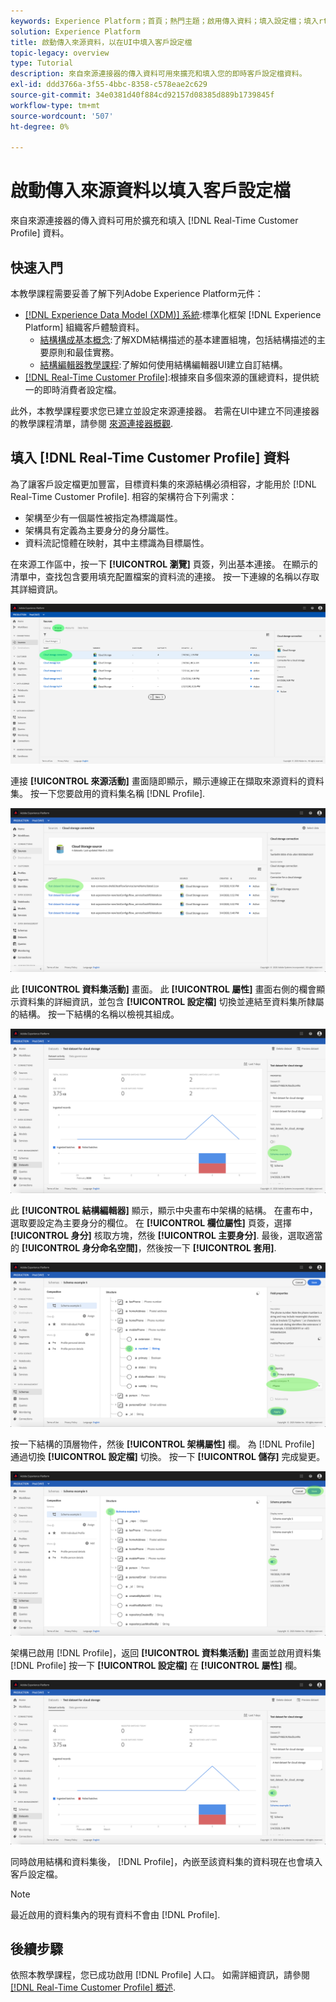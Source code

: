 ```yaml
---
keywords: Experience Platform；首頁；熱門主題；啟用傳入資料；填入設定檔；填入rtcp；填入的統一設定檔
solution: Experience Platform
title: 啟動傳入來源資料，以在UI中填入客戶設定檔
topic-legacy: overview
type: Tutorial
description: 來自來源連接器的傳入資料可用來擴充和填入您的即時客戶設定檔資料。
exl-id: ddd3766a-3f55-4bbc-8358-c578eae2c629
source-git-commit: 34e0381d40f884cd92157d08385d889b1739845f
workflow-type: tm+mt
source-wordcount: '507'
ht-degree: 0%

---
```


# 啟動傳入來源資料以填入客戶設定檔

來自來源連接器的傳入資料可用於擴充和填入 [!DNL Real-Time Customer Profile] 資料。

## 快速入門

本教學課程需要妥善了解下列Adobe Experience Platform元件：

- [[!DNL Experience Data Model (XDM)] 系統](../../../xdm/home.md):標準化框架 [!DNL Experience Platform] 組織客戶體驗資料。
   - [結構構成基本概念](../../../xdm/schema/composition.md):了解XDM結構描述的基本建置組塊，包括結構描述的主要原則和最佳實務。
   - [結構編輯器教學課程](../../../xdm/tutorials/create-schema-ui.md):了解如何使用結構編輯器UI建立自訂結構。
- [[!DNL Real-Time Customer Profile]](../../../profile/home.md):根據來自多個來源的匯總資料，提供統一的即時消費者設定檔。

此外，本教學課程要求您已建立並設定來源連接器。  若需在UI中建立不同連接器的教學課程清單，請參閱 [來源連接器概觀](../../home.md).

## 填入 [!DNL Real-Time Customer Profile] 資料

為了讓客戶設定檔更加豐富，目標資料集的來源結構必須相容，才能用於 [!DNL Real-Time Customer Profile]. 相容的架構符合下列需求：

- 架構至少有一個屬性被指定為標識屬性。
- 架構具有定義為主要身分的身分屬性。
- 資料流記憶體在映射，其中主標識為目標屬性。

在來源工作區中，按一下 **[!UICONTROL 瀏覽]** 頁簽，列出基本連接。 在顯示的清單中，查找包含要用填充配置檔案的資料流的連接。 按一下連線的名稱以存取其詳細資訊。

![](../../images/tutorials/dataflow/cloud-storage/batch/browse.png)

連接 **[!UICONTROL 來源活動]** 畫面隨即顯示，顯示連線正在擷取來源資料的資料集。 按一下您要啟用的資料集名稱 [!DNL Profile].

![](../../images/tutorials/dataflow/cloud-storage/batch/dataset-dataflow.png)

此 **[!UICONTROL 資料集活動]** 畫面。 此 **[!UICONTROL 屬性]** 畫面右側的欄會顯示資料集的詳細資訊，並包含 **[!UICONTROL 設定檔]** 切換並連結至資料集所隸屬的結構。 按一下結構的名稱以檢視其組成。

![](../../images/tutorials/dataflow/cloud-storage/batch/select-dataset-schema.png)

此 **[!UICONTROL 結構編輯器]** 顯示，顯示中央畫布中架構的結構。 在畫布中，選取要設定為主要身分的欄位。 在 **[!UICONTROL 欄位屬性]** 頁簽，選擇 **[!UICONTROL 身分]** 核取方塊，然後 **[!UICONTROL 主要身分]**. 最後，選取適當的 **[!UICONTROL 身分命名空間]**，然後按一下 **[!UICONTROL 套用]**.

![](../../images/tutorials/dataflow/cloud-storage/batch/set-schema-identity.png)

按一下結構的頂層物件，然後 **[!UICONTROL 架構屬性]** 欄。 為 [!DNL Profile] 通過切換 **[!UICONTROL 設定檔]** 切換。 按一下 **[!UICONTROL 儲存]** 完成變更。

![](../../images/tutorials/dataflow/cloud-storage/batch/enable-profile.png)

架構已啟用 [!DNL Profile]，返回 **[!UICONTROL 資料集活動]** 畫面並啟用資料集 [!DNL Profile] 按一下 **[!UICONTROL 設定檔]** 在 **[!UICONTROL 屬性]** 欄。

![](../../images/tutorials/dataflow/cloud-storage/batch/enable-dataset-profile.png)

同時啟用結構和資料集後， [!DNL Profile]，內嵌至該資料集的資料現在也會填入客戶設定檔。

>[!NOTE]
>
>最近啟用的資料集內的現有資料不會由 [!DNL Profile].

## 後續步驟

依照本教學課程，您已成功啟用 [!DNL Profile] 人口。 如需詳細資訊，請參閱 [[!DNL Real-Time Customer Profile] 概述](../../../profile/home.md).
